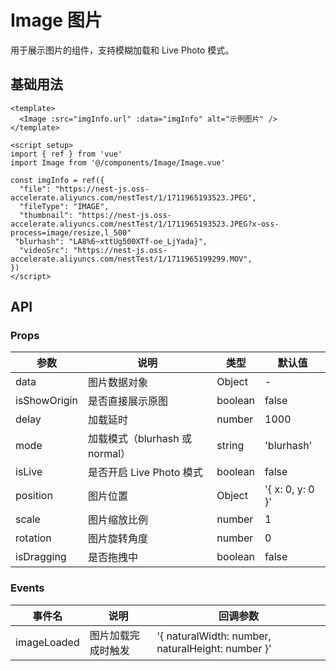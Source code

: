 # Image 图片

用于展示图片的组件，支持模糊加载和 Live Photo 模式。

## 基础用法

```vue
<template>
  <Image :src="imgInfo.url" :data="imgInfo" alt="示例图片" />
</template>

<script setup>
import { ref } from 'vue'
import Image from '@/components/Image/Image.vue'

const imgInfo = ref({
  "file": "https://nest-js.oss-accelerate.aliyuncs.com/nestTest/1/1711965193523.JPEG",
  "fileType": "IMAGE",
  "thumbnail": "https://nest-js.oss-accelerate.aliyuncs.com/nestTest/1/1711965193523.JPEG?x-oss-process=image/resize,l_500"
 "blurhash": "LA8%6~xttUg500XTf-oe_LjYada}",
  "videoSrc": "https://nest-js.oss-accelerate.aliyuncs.com/nestTest/1/1711965199299.MOV",
})
</script>
```

## API

### Props

| 参数         | 说明                           | 类型    | 默认值           |
| ------------ | ------------------------------ | ------- | ---------------- |
| data         | 图片数据对象                   | Object  | -                |
| isShowOrigin | 是否直接展示原图               | boolean | false            |
| delay        | 加载延时                       | number  | 1000             |
| mode         | 加载模式（blurhash 或 normal） | string  | 'blurhash'       |
| isLive       | 是否开启 Live Photo 模式       | boolean | false            |
| position     | 图片位置                       | Object  | '{ x: 0, y: 0 }' |
| scale        | 图片缩放比例                   | number  | 1                |
| rotation     | 图片旋转角度                   | number  | 0                |
| isDragging   | 是否拖拽中                     | boolean | false            |

### Events

| 事件名      | 说明               | 回调参数                                          |
| ----------- | ------------------ | ------------------------------------------------- |
| imageLoaded | 图片加载完成时触发 | '{ naturalWidth: number, naturalHeight: number }' |
